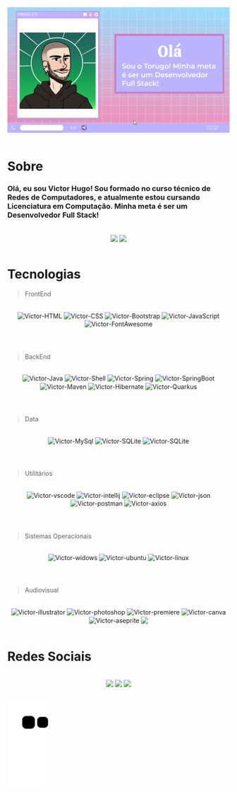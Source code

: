 <div><img alt="torugo_gif" src="https://github.com/TorugoMarega/TorugoMarega/blob/main/.github/workflows/github-profile-careca.gif?raw=true"></div>
<br>

# Sobre


<div align="" style="display:inline">
    <h3>Olá, eu sou Victor Hugo! Sou formado no curso técnico de Redes de Computadores, e atualmente estou cursando Licenciatura em Computação. Minha meta é ser um Desenvolvedor Full Stack!</h3>
</div>

<br>

<div align="center">

  <img align="center" width="50%" src="https://github-readme-stats.vercel.app/api?username=TorugoMarega&show_icons=true&theme=dracula&include_all_commits=true&count_private=true"/>
  <img align="center" width="37%" src="https://github-readme-stats.vercel.app/api/top-langs/?username=TorugoMarega&layout=compact&langs_count=7&theme=dracula"/>
     <br><br>
</div>

  
 # Tecnologias

> FrontEnd
<br>
<div align="center" style="display: inline_block;">
  <img align="center" alt="Victor-HTML" src="https://img.shields.io/badge/HTML5-E34F26?style=for-the-badge&logo=html5&logoColor=white">
  <img align="center" alt="Victor-CSS" src="https://img.shields.io/badge/CSS3-1572B6?style=for-the-badge&logo=css3&logoColor=white">
  <img align="center" alt="Victor-Bootstrap" src="https://img.shields.io/badge/Bootstrap-563D7C?style=for-the-badge&logo=bootstrap&logoColor=white">
  <img align="center" alt="Victor-JavaScript" src="https://img.shields.io/badge/JavaScript-323330?style=for-the-badge&logo=javascript&logoColor=F7DF1E">
  <img align="center" alt="Victor-FontAwesome" src="https://img.shields.io/badge/Font_Awesome-339AF0?style=for-the-badge&logo=fontawesome&logoColor=white">    
</div>
<br>

#

> BackEnd
<br>
<div align="center" style="display: inline_block;">
  <img align="center" alt="Victor-Java" src="https://img.shields.io/badge/Java-ED8B00?style=for-the-badge&logo=java&logoColor=white">
  <img align="center" alt="Victor-Shell" src="https://img.shields.io/badge/Shell_Script-121011?style=for-the-badge&logo=gnu-bash&logoColor=white">  
  <img align="center" alt="Victor-Spring" src="https://img.shields.io/badge/Spring-6DB33F?style=for-the-badge&logo=spring&logoColor=white">
  <img align="center" alt="Victor-SpringBoot" src="https://img.shields.io/badge/Spring_Boot-F2F4F9?style=for-the-badge&logo=spring-boot">
  <img align="center" alt="Victor-Maven" src="https://img.shields.io/badge/Apache%20Maven-C71A36?style=for-the-badge&logo=Apache%20Maven&logoColor=white">
  <img align="center" alt="Victor-Hibernate" src="https://img.shields.io/badge/Hibernate-59666C?style=for-the-badge&logo=Hibernate&logoColor=white"> 
  <img align="center" alt="Victor-Quarkus" src="https://img.shields.io/badge/Quarkus-4695EB?style=for-the-badge&logo=Quarkus&logoColor=ED1F5B">    
  
</div>
<br>

#

> Data
<br>
<div align="center" style="display: inline_block;">
  <img align="center" alt="Victor-MySql" src="https://img.shields.io/badge/MySQL-005C84?style=for-the-badge&logo=mysql&logoColor=white"> 
  <img align="center" alt="Victor-SQLite" src="https://img.shields.io/badge/SQLite-07405E?style=for-the-badge&logo=sqlite&logoColor=white"> 
  <img align="center" alt="Victor-SQLite" src="https://img.shields.io/badge/-GraphQL-E10098?style=for-the-badge&logo=graphql&logoColor=white">   
</div>
<br>

#

> Utilitários
<br>
<div align="center" style="display: inline_block;">
   <img align="center" alt="Victor-vscode" src="https://img.shields.io/badge/VSCode-0078D4?style=for-the-badge&logo=visual%20studio%20code&logoColor=white">
  <img align="center" alt="Victor-intellij" src="https://img.shields.io/badge/IntelliJ_IDEA-000000.svg?style=for-the-badge&logo=intellij-idea&logoColor=white">
     <img align="center" alt="Victor-eclipse" src="https://img.shields.io/badge/Eclipse-2C2255?style=for-the-badge&logo=eclipse&logoColor=white">
  <img align="center" alt="Victor-json" src="https://img.shields.io/badge/json-5E5C5C?style=for-the-badge&logo=json&logoColor=white">
  <img align="center" alt="Victor-postman" src="https://img.shields.io/badge/Postman-FF6C37?style=for-the-badge&logo=Postman&logoColor=white">
  <img align="center" alt="Victor-axios" src="https://camo.githubusercontent.com/0bd674e8d1cfcc746ec32a58fdf913b98759d1eca8075aab54624114f5e7910d/68747470733a2f2f696d672e736869656c64732e696f2f62616467652f2d4178696f732d3541323945343f6c6f676f3d6178696f73266c6f676f436f6c6f723d7768697465267374796c653d666f722d7468652d6261646765">

</div>
<br>



#

> Sistemas Operacionais
<br>
<div align="center" style="display: inline_block;">
 <img align="center" alt="Victor-widows" src="https://img.shields.io/badge/Windows-0078D6?style=for-the-badge&logo=windows&logoColor=white">
  <img align="center" alt="Victor-ubuntu" src="https://img.shields.io/badge/Ubuntu-E95420?style=for-the-badge&logo=ubuntu&logoColor=white">
     <img align="center" alt="Victor-linux" src="https://img.shields.io/badge/Linux-FCC624?style=for-the-badge&logo=linux&logoColor=black">
</div>
<br>

#

> Audiovisual
<br>
<div align="center" style="display: inline_block;">
   <img align="center" alt="Victor-illustrator" src="https://img.shields.io/badge/Adobe%20Illustrator-FF9A00?style=for-the-badge&logo=adobe%20illustrator&logoColor=white">
   <img align="center" alt="Victor-photoshop" src="https://img.shields.io/badge/Adobe%20Photoshop-31A8FF?style=for-the-badge&logo=Adobe%20Photoshop&logoColor=black">
   <img align="center" alt="Victor-premiere" src="https://img.shields.io/badge/Adobe%20Premiere%20Pro-9999FF?style=for-the-badge&logo=Adobe%20Premiere%20Pro&logoColor=white">
   <img align="center" alt="Victor-canva" src="https://img.shields.io/badge/Canva-%2300C4CC.svg?&style=for-the-badge&logo=Canva&logoColor=white">
    <img align="center" alt="Victor-aseprite" src="https://img.shields.io/badge/Aseprite-FFFFFF?style=for-the-badge&logo=Aseprite&logoColor=#7D929E">
    <img height="29em" align="center" src="https://static.wixstatic.com/media/795f58_55be59427a224948a2e4f33be12b4848~mv2.jpg/v1/fill/w_460,h_259,al_c,q_80,usm_0.66_1.00_0.01,enc_auto/daw_reaper.jpg">
</div>
<br>
 
# Redes Sociais

<br>

<div align="center">
  <a href="https://www.linkedin.com/in/victor-hugom/"><img alt:"Victor-LinkedIn" src="https://img.shields.io/badge/-LinkedIn-%230077B5?style=for-the-badge&logo=linkedin&logoColor=white" target="_blank"></a> 
  <a href="https://www.instagram.com/vhmarega/"><img alt:"Victor-Instagram" src="https://img.shields.io/badge/-Instagram-%23E4405F?style=for-the-badge&logo=instagram&logoColor=white" target="_blank"></a>
  <a href="https://discord.com/users/Torugo#5054"><img alt:"Victor-Discord" src="https://img.shields.io/badge/Discord-7289DA?style=for-the-badge&logo=discord&logoColor=white" target="_blank"    </a> 
</div>
    
##
    
  ![Snake animation](https://github.com/TorugoMarega/TorugoMarega/blob/output/github-contribution-grid-snake.svg)
  
